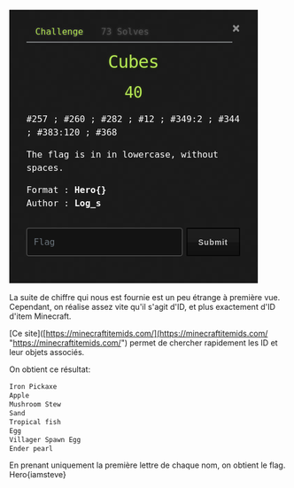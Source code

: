 ![test](../img/Pasted%20image%2020210426183229.png)

La suite de chiffre qui nous est fournie est un peu étrange à première vue.
Cependant, on réalise assez vite qu'il s'agit d'ID, et plus exactement d'ID d'item Minecraft.

[Ce site]([https://minecraftitemids.com/](https://minecraftitemids.com/ "https://minecraftitemids.com/") permet de chercher rapidement les ID et leur objets associés.

On obtient ce résultat:
```
Iron Pickaxe 
Apple 
Mushroom Stew 
Sand 
Tropical fish 
Egg 
Villager Spawn Egg 
Ender pearl
```

En prenant uniquement la première lettre de chaque nom, on obtient le flag.<br>
Hero{iamsteve}
